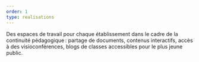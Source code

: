 ```yaml
---
order: 1
type: realisations
---
```


Des espaces de travail pour chaque établissement dans le cadre de la continuité pédagogique : partage de documents, contenus interactifs, accès à des visioconférences, blogs de classes accessibles pour le plus jeune public.
